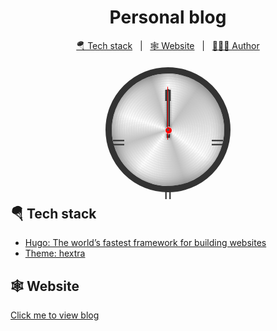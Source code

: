 <h1 align="center">Personal blog</h1>
<p align="center">
  <a href="#Tech stack">🪂 Tech stack</a> &#xa0; | &#xa0;
  <a href="#Website">🕸️ Website</a> &#xa0; | &#xa0;
  <a href="https://github.com/wylu1037" target="_blank">🧑🏽‍💻 Author</a>
</p>

<div style="display: flex; justify-content: center; margin-top: 30px; margin-bottom: 30px">
    <style>
        .face {
            position: relative;
            width: 180px;
            height: 180px;
            border-radius: 50%;
            outline: 10px solid #333;
            background: repeating-radial-gradient(circle at 50% 50%, 
            rgba(200,200,200,.2) 0%, rgba(200,200,200,.2) 2%, 
            transparent 2%, transparent 3%, rgba(200,200,200,.2) 3%, 
            transparent 3%), conic-gradient(white 0%, silver 10%, 
            white 35%, silver 45%, white 60%, silver 70%, 
            white 80%, silver 95%, white 100%);
            box-shadow: inset 0 0 20px #0007;
        }
        .hour {
            position: absolute;
            width: 5px;
            height: 60px;
            background: #aaa;
            left: 87.5px;
            top: 43px;
            border-radius: 3px 3px 1px 1px;
            transform-origin: 2px 47px;
            box-shadow: 0 0 5px #0005,inset 1.5px 3px 0px #333, inset -1.5px -3px 0px #333;
            z-index: 1;
            animation: watch 43200s linear infinite;
        }
        .minute {
            position: absolute;
            width: 4px;
            height: 78px;
            background: #aaa;
            left: 88px;
            top: 25px;
            border-radius: 3px 3px 1px 1px;
            transform-origin: 2px 65px;
            box-shadow: 0 0 5px #0005, inset 1.5px 3px 0px #333, inset -1.5px -3px 0px #333;
            z-index: 2;
            animation: watch 3600s linear infinite;
        }
        .second {
            position: absolute;
            width: 10px;
            height: 10px;
            background: red;
            left: 85px;
            top: 85px;
            border-radius: 50%;
            border: 1px solid #eee;
            z-index: 3;
            animation: watch 60s steps(60, end) 0s infinite;
        }
        .second::before {
            content: "";
            position: absolute;
            width: 1px;
            height: 85px;
            left: 3px;
            bottom: -10px;
            background: red;
            border-radius: 2px;
            box-shadow: 5px 0 2px rgba(128, 128, 128, 0.2);
        }
        .second::after {
            content: "";
            position: absolute;
            width: 4px;
            height: 4px;
            left: 2px;
            top: 2px;
            background: #555;
            border-radius: 50%;
        }
        .v-index {
            position: absolute;
            color: #333;
            font-size: 24px;
            left: 83.5px;
            top: -3px;
            text-shadow: 0 157px 0 #333;
            z-index: 1
        }
        .h-index {
            position: absolute;
            color: #333;
            font-size: 24px;
            top: 72px;
            left: 5px;
            transform: rotate(-90deg);
            text-shadow: 0 158px 0 #333;
            z-index: 1;
        }
        @keyframes watch {
        0% {
            transform: rotate(0deg);
        }
        100% {
            transform: rotate(360deg);
        }
        }
    </style>
    <div class="face">
        <p class="v-index">II
        </p>
        <p class="h-index">II
        </p>
        <div class="hand">
            <div class="hand">
                <div class="hour"></div>
                <div class="minute"></div>
                <div class="second"></div>
            </div>
        </div>
    </div>
</div>

## 🪂 Tech stack

+ [Hugo: The world’s fastest framework for building websites](https://gohugo.io/)
+ [Theme: hextra](https://imfing.github.io/hextra/)

## 🕸️ Website

[Click me to view blog](https://wylu1037.github.io/)